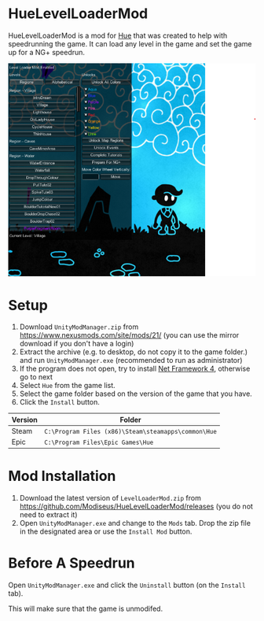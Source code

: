 # HueLevelLoaderMod
HueLevelLoaderMod is a mod for [Hue](https://www.huethegame.com/) that was created to help with speedrunning the game.
It can load any level in the game and set the game up for a NG+ speedrun.

![Screenshot](/Screenshot.png)

# Setup

1. Download `UnityModManager.zip` from https://www.nexusmods.com/site/mods/21/ (you can use the mirror download if you don't have a login)
1. Extract the archive (e.g. to desktop, do not copy it to the game folder.) and run `UnityModManager.exe` (recommended to run as administrator)
1. If the program does not open, try to install [Net Framework 4](https://dotnet.microsoft.com/download/dotnet-framework-runtime/), otherwise go to next
1. Select `Hue` from the game list.
1. Select the game folder based on the version of the game that you have.
1. Click the `Install` button.

Version | Folder
------------|-------------------------
Steam | `C:\Program Files (x86)\Steam\steamapps\common\Hue`
Epic | `C:\Program Files\Epic Games\Hue`

# Mod Installation
1. Download the latest version of `LevelLoaderMod.zip` from https://github.com/Modiseus/HueLevelLoaderMod/releases (you do not need to extract it)
1. Open `UnityModManager.exe` and change to the `Mods` tab. Drop the zip file in the designated area or use the `Install Mod` button.

# Before A Speedrun
Open `UnityModManager.exe` and click the `Uninstall` button (on the `Install` tab).

This will make sure that the game is unmodifed.

